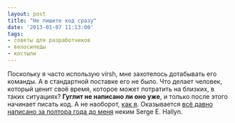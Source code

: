 ```yaml
---
layout: post
title: "Не пишите код сразу"
date: '2013-01-07 11:13:00'
tags:
- советы для разработчиков
- велосипеды
- костыли
---
```


Поскольку я часто использую virsh, мне захотелось дотабывать его команды. А в стандартной поставке его не было. Что делает человек, который ценит своё время, которое может потратить на близких, в таких ситуациях? **Гуглит не написано ли оно уже**, и только после этого начинает писать код. А не наоборот, [как я](https://github.com/hordecore/configs/blob/master/virsh). Оказывается [всё давно написано за полтора года до меня](http://www.redhat.com/archives/libvir-list/2011-October/msg00141.html) неким Serge E. Hallyn.
